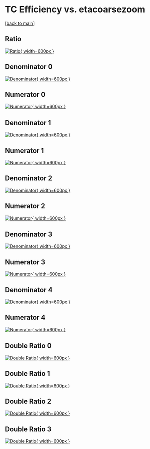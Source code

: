 # TC Efficiency vs. etacoarsezoom

[[back to main](./)]



## Ratio

[![Ratio](../mtv/var/TC_base_13_0_eff_etacoarsezoom.png){ width=600px }](../mtv/var/TC_base_13_0_eff_etacoarsezoom.pdf)

## Denominator 0

[![Denominator](../mtv/den/TC_base_13_0_eff_etacoarsezoom_den0.png){ width=600px }](../mtv/den/TC_base_13_0_eff_etacoarsezoom_den0.pdf)

## Numerator 0

[![Numerator](../mtv/num/TC_base_13_0_eff_etacoarsezoom_num0.png){ width=600px }](../mtv/num/TC_base_13_0_eff_etacoarsezoom_num0.pdf)

## Denominator 1

[![Denominator](../mtv/den/TC_base_13_0_eff_etacoarsezoom_den1.png){ width=600px }](../mtv/den/TC_base_13_0_eff_etacoarsezoom_den1.pdf)

## Numerator 1

[![Numerator](../mtv/num/TC_base_13_0_eff_etacoarsezoom_num1.png){ width=600px }](../mtv/num/TC_base_13_0_eff_etacoarsezoom_num1.pdf)

## Denominator 2

[![Denominator](../mtv/den/TC_base_13_0_eff_etacoarsezoom_den2.png){ width=600px }](../mtv/den/TC_base_13_0_eff_etacoarsezoom_den2.pdf)

## Numerator 2

[![Numerator](../mtv/num/TC_base_13_0_eff_etacoarsezoom_num2.png){ width=600px }](../mtv/num/TC_base_13_0_eff_etacoarsezoom_num2.pdf)

## Denominator 3

[![Denominator](../mtv/den/TC_base_13_0_eff_etacoarsezoom_den3.png){ width=600px }](../mtv/den/TC_base_13_0_eff_etacoarsezoom_den3.pdf)

## Numerator 3

[![Numerator](../mtv/num/TC_base_13_0_eff_etacoarsezoom_num3.png){ width=600px }](../mtv/num/TC_base_13_0_eff_etacoarsezoom_num3.pdf)

## Denominator 4

[![Denominator](../mtv/den/TC_base_13_0_eff_etacoarsezoom_den4.png){ width=600px }](../mtv/den/TC_base_13_0_eff_etacoarsezoom_den4.pdf)

## Numerator 4

[![Numerator](../mtv/num/TC_base_13_0_eff_etacoarsezoom_num4.png){ width=600px }](../mtv/num/TC_base_13_0_eff_etacoarsezoom_num4.pdf)

## Double Ratio 0

[![Double Ratio](../mtv/ratio/TC_base_13_0_eff_etacoarsezoom_ratio0.png){ width=600px }](../mtv/ratio/TC_base_13_0_eff_etacoarsezoom_ratio0.pdf)

## Double Ratio 1

[![Double Ratio](../mtv/ratio/TC_base_13_0_eff_etacoarsezoom_ratio1.png){ width=600px }](../mtv/ratio/TC_base_13_0_eff_etacoarsezoom_ratio1.pdf)

## Double Ratio 2

[![Double Ratio](../mtv/ratio/TC_base_13_0_eff_etacoarsezoom_ratio2.png){ width=600px }](../mtv/ratio/TC_base_13_0_eff_etacoarsezoom_ratio2.pdf)

## Double Ratio 3

[![Double Ratio](../mtv/ratio/TC_base_13_0_eff_etacoarsezoom_ratio3.png){ width=600px }](../mtv/ratio/TC_base_13_0_eff_etacoarsezoom_ratio3.pdf)

